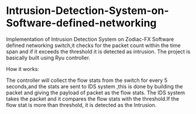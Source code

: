 # Intrusion-Detection-System-on-Software-defined-networking
Implementation of Intrusion Detection System on Zodiac-FX Software defined networking switch,it checks for the packet count within the time span and if it exceeds the threshold it is detected as intrusion. 
The project is basically built using Ryu controller.

How it works:

The controller will collect the flow stats from the switch for every 5 seconds,and the stats are sent to IDS system ,this is done by building the packet and giving the payload of packet as the flow stats.
The IDS system takes the packet and it compares the flow stats with the threshold.If the flow stat is more than threshold, it is detected as the Intrusion.
